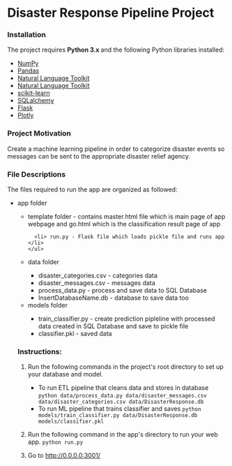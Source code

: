 <h1> Disaster Response Pipeline Project </h1>
<h3> Installation </h3>
The project requires <b> Python 3.x </b> and the following Python libraries installed:
<ul>

  <li> <a href="http://www.numpy.org/" rel="nofollow">NumPy</a> </li>
  <li> <a href="http://pandas.pydata.org" rel="nofollow">Pandas</a> </li>
  <li> <a href="https://www.nltk.org/" rel="nofollow">Natural Language Toolkit </a> </li>
  <li> <a href="https://www.nltk.org/" rel="nofollow">Natural Language Toolkit </a> </li>
  <li> <a href="https://scikit-learn.org/stable/" rel="nofollow">scikit-learn </a> </li>
  <li> <a href="https://www.sqlalchemy.org/" rel="nofollow">SQLalchemy </a> </li>
  <li> <a href="http://flask.pocoo.org/" rel="nofollow">Flask </a> </li>
  <li> <a href="https://plot.ly/python/" rel="nofollow">Plotly </a> </li>

</ul>

<h3> Project Motivation </h3>
Create a machine learning pipeline in order to categorize disaster events so messages can be
sent to the appropriate disaster relief agency.

<h3> File Descriptions </h3>
The files required to run the app are organized as followed:
<ul>
  <li> app folder </li>
    <ul>
      <li> template folder - contains master.html file which is main page of app webpage
      and go.html which is the classification result page of app </li>

      <li> run.py - Flask file which loads pickle file and runs app </li>
    </ul>

  <li> data folder </li>
    <ul>
      <li> disaster_categories.csv - categories data </li>
      <li> disaster_messages.csv - messages data </li>
      <li> process_data.py - process and save data to SQL Database </li>
      <li> InsertDatabaseName.db - database to save data too </li>
    </ul>

  <li> models folder </li>
    <ul>
      <li> train_classifier.py - create prediction pipleline with processed data created
      in SQL Database and save to pickle file </li>
      <li> classifier.pkl - saved data </li>
      </ul>

</ul>

### Instructions:
1. Run the following commands in the project's root directory to set up your database and model.

    - To run ETL pipeline that cleans data and stores in database
        `python data/process_data.py data/disaster_messages.csv data/disaster_categories.csv data/DisasterResponse.db`
    - To run ML pipeline that trains classifier and saves
        `python models/train_classifier.py data/DisasterResponse.db models/classifier.pkl`

2. Run the following command in the app's directory to run your web app.
    `python run.py`

3. Go to http://0.0.0.0:3001/

